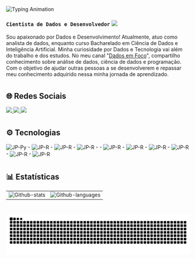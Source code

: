 <a href="https://github.com/JP-1077">
  <img src="https://readme-typing-svg.herokuapp.com?font=Fira+Code&size=24&pause=1000&color=F7BF28&width=600&lines=João+Pedro+Mendes+Fonseca" alt="Typing Animation" align="left"/>
</a>

#

### **`Cientista de Dados e Desenvolvedor`** <img src="https://github.com/user-attachments/assets/d765507a-2660-4fdf-b6c4-23e43cf8115b" width="50">


Sou apaixonado por Dados e Desenvolvimento!
Atualmente, atuo como analista de dados, enquanto curso Bacharelado em Ciência de Dados e Inteligência Artificial.
Minha curiosidade por Dados e Tecnologia vai além do trabalho e dos estudos. No meu canal "[Dados em Foco](https://www.youtube.com/@dados_em_foco)", compartilho conhecimento sobre análise de dados, ciência de dados e programação. Com o objetivo de ajudar outras pessoas a se desenvolverem e repassar meu conhecimento adquirido nessa minha jornada de aprendizado.

#

## 🌐 Redes Sociais

<div>
<a href = "https://www.linkedin.com/in/jo%C3%A3o-pedro-mendes-fonseca-864455219 " target="_blank"><img src="https://img.shields.io/badge/LinkedIn-0077B5?style=for-the-badge&logo=linkedin&logoColor=white" target="">
</a>
<a href="http://www.youtube.com/@dados_em_foco" target="_blank"><img src="https://img.shields.io/badge/YouTube-FF0000?style=for-the-badge&logo=youtube&logoColor=white" target="_blank">
</a>
<a href="jmendesfonseca7@gmail.com" target="_blank"><img src="https://img.shields.io/badge/Gmail-D14836?style=for-the-badge&logo=gmail&logoColor=white" target="_blank">
</a>
</div>

#

## ⚙️ Tecnologias

<div style="display: inline_block">
  <img align="center" alt="JP-Py" height="55" width="45" src="https://cdn.jsdelivr.net/gh/devicons/devicon@latest/icons/python/python-original.svg"> -
  <img align="center" alt="JP-R" height="55" width="45" src="https://cdn.jsdelivr.net/gh/devicons/devicon@latest/icons/r/r-original.svg"> -
  <img align="center" alt="JP-R" height="55" width="45" src="https://cdn.jsdelivr.net/gh/devicons/devicon@latest/icons/jupyter/jupyter-original-wordmark.svg"> - 
  <img align="center" alt="JP-R" height="45" width="50" src="https://cdn.freelogovectors.net/wp-content/uploads/2023/11/power-bi-logo-freelogovectors.net_.png"> - -
  <img align="center" alt="JP-R" height="55" width="45" src="https://cdn.jsdelivr.net/gh/devicons/devicon@latest/icons/mysql/mysql-original-wordmark.svg"> -
  <img align="center" alt="JP-R" height="55" width="45" src="https://cdn.jsdelivr.net/gh/devicons/devicon@latest/icons/microsoftsqlserver/microsoftsqlserver-plain-wordmark.svg"> -
  <img align="center" alt="JP-R" height="55" width="45" src="https://cdn.jsdelivr.net/gh/devicons/devicon@latest/icons/amazonwebservices/amazonwebservices-plain-wordmark.svg"> -
  <img align="center" alt="JP-R" height="35" width="45" src="https://cdn.jsdelivr.net/gh/devicons/devicon@latest/icons/figma/figma-original.svg"> - 
  <img align="center" alt="JP-R" height="35" width="45" src="https://cdn.jsdelivr.net/gh/devicons/devicon@latest/icons/html5/html5-original.svg"> - 
  <img align="center" alt="JP-R" height="35" width="45" src="https://cdn.jsdelivr.net/gh/devicons/devicon@latest/icons/css3/css3-original.svg"> 
</div>

#

## 📊 Estatísticas  

<table>
  <tr>
    <td>
      <img 
        alt="Github-stats" 
        height="200"
        src="https://github-readme-stats.vercel.app/api?username=JP-1077&show_icons=true&theme=gruvbox&custom_title=Commits"
      />
    </td>
    <td>
      <img 
        alt="Github-languages" 
        height="200"
        src="https://github-readme-stats.vercel.app/api/top-langs/?username=JP-1077&theme=gruvbox&custom_title=Tecnologias"
      />
    </td>
  </tr>
</table>

#

<picture align="center">
  <source media="(prefers-color-scheme: dark)" srcset="https://raw.githubusercontent.com/JP-1077/JP-1077/output/github-contribution-grid-snake-dark.svg">
  <source media="(prefers-color-scheme: light)" srcset="https://raw.githubusercontent.com/JP-1077/JP-1077/output/github-contribution-grid-snake-dark.svg">
  <img align="center" alt="github contribution grid snake animation" src="https://raw.githubusercontent.com/JP-1077/JP-1077/output/github-contribution-grid-snake.svg">
</picture>

<!---
JP-1077/JP-1077 is a ✨ special ✨ repository because its `README.md` (this file) appears on your GitHub profile.
You can click the Preview link to take a look at your changes.
--->
